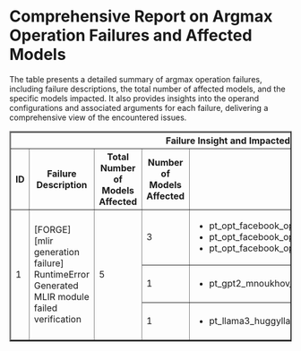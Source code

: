 <h1>Comprehensive Report on Argmax Operation Failures and Affected Models</h1>
<p>The table presents a detailed summary of argmax operation failures, including failure descriptions, the total number of affected models, and the specific models impacted. It also provides insights into the operand configurations and associated arguments for each failure, delivering a comprehensive view of the encountered issues.</p>
<table border="2">
	<thead>
		<tr style="text-align: center;">
			<th colspan="5">Failure Insight and Impacted Models</th>
			<th colspan="2">Argmax Operation Details</th>
		</tr>
		<tr style="text-align: center;">
			<th>ID</th>
			<th>Failure Description</th>
			<th>Total Number of Models Affected</th>
			<th>Number of Models Affected</th>
			<th>Affected Models</th>
			<th>Operands</th>
			<th>Arguments</th>
		</tr>
	</thead>
	<tbody>
		<tr>
			<td rowspan="3">1</td>
			<td rowspan="3">[FORGE][mlir generation failure] RuntimeError Generated MLIR module failed verification</td>
			<td rowspan="3">5</td>
			<td>3</td>
			<td><ul><li>pt_opt_facebook_opt_1_3b_seq_cls_hf</li><li>pt_opt_facebook_opt_125m_seq_cls_hf</li><li>pt_opt_facebook_opt_350m_seq_cls_hf</li></ul></td>
			<td>Operand(type=Activation, shape=(1, 32), dtype=int32)</td>
			<td>dim : -1</td>
		</tr>
		<tr>
			<td>1</td>
			<td><ul><li>pt_gpt2_mnoukhov_gpt2_imdb_sentiment_classifier_seq_cls_hf</li></ul></td>
			<td>Operand(type=Activation, shape=(1, 7), dtype=int32)</td>
			<td>dim : -1</td>
		</tr>
		<tr>
			<td>1</td>
			<td><ul><li>pt_llama3_huggyllama_llama_7b_seq_cls_hf</li></ul></td>
			<td>Operand(type=Activation, shape=(1, 4), dtype=int32)</td>
			<td>dim : -1</td>
		</tr>
	</tbody>
</table>
